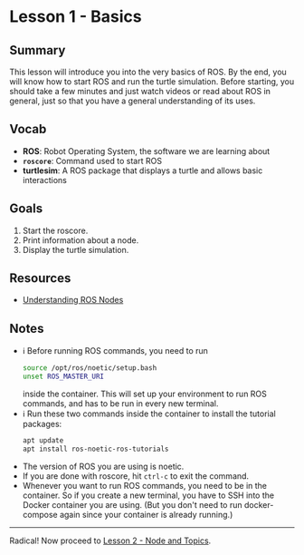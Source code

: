 # Lesson 1 - Basics

## Summary
This lesson will introduce you into the very basics of ROS. By the end, you will know how to start ROS and run the turtle simulation. Before starting, you should take a few minutes and just watch videos or read about ROS in general, just so that you have a general understanding of its uses.

## Vocab
- **ROS**: Robot Operating System, the software we are learning about
- **`roscore`**: Command used to start ROS
- **turtlesim**: A ROS package that displays a turtle and allows basic interactions

## Goals
1. Start the roscore.
2. Print information about a node.
3. Display the turtle simulation.

## Resources
- [Understanding ROS Nodes](http://wiki.ros.org/ROS/Tutorials/UnderstandingNodes)

## Notes
- :information_source: Before running ROS commands, you need to run
    ```bash
    source /opt/ros/noetic/setup.bash
    unset ROS_MASTER_URI
    ```
    inside the container. This will set up your environment to run ROS commands, and has to be run in every new terminal.
- :information_source: Run these two commands inside the container to install the tutorial packages:
    ```bash
    apt update
    apt install ros-noetic-ros-tutorials
    ```
- The version of ROS you are using is noetic.
- If you are done with roscore, hit `ctrl-c` to exit the command.
- Whenever you want to run ROS commands, you need to be in the container. So if you create a new terminal, you have to SSH into the Docker container you are using. (But you don't need to run docker-compose again since your container is already running.)

***

Radical! Now proceed to [Lesson 2 - Node and Topics](lesson-2-nodes-and-topics.md).
